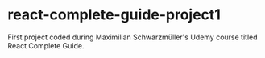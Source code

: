 # react-complete-guide-project1
First project coded during Maximilian Schwarzmüller's Udemy course titled React Complete Guide.
